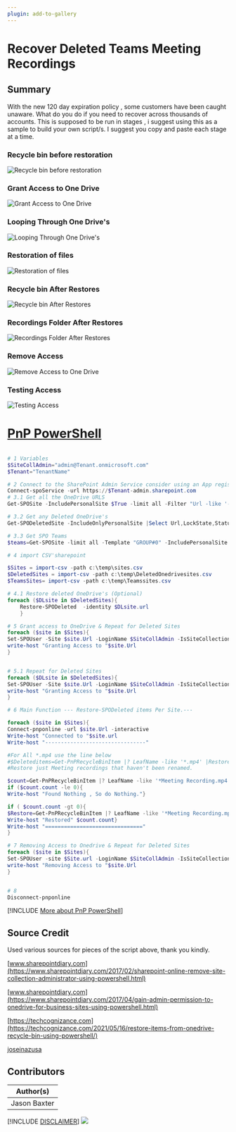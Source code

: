 ```yaml
---
plugin: add-to-gallery
---
```


# Recover Deleted Teams Meeting Recordings

## Summary

With the new 120 day expiration policy , some customers have been caught unaware. What do you do if you need to recover across thousands of accounts.
This is supposed to be run in stages , i suggest using this as a sample to build your own script/s. I suggest you copy and paste each stage at a time.

### Recycle bin before restoration

![Recycle bin before restoration](assets/Recyclebin1_unrestored.png)

### Grant Access to One Drive

  ![Grant Access to One Drive](assets/GrantAccessToOnedrive.png)

### Looping Through One Drive's

  ![Looping Through One Drive's](assets/LoopingthroughOnedrive.png)

### Restoration of files

![Restoration of files](assets/RestoringFiles.png)

### Recycle bin After Restores

![Recycle bin After Restores](assets/RecylebinAfterRestore.png)

### Recordings Folder After Restores

![Recordings Folder After Restores](assets/RecordingsFolderAfterRestore.png)

### Remove Access

![Remove Access to One Drive](assets/RemoveAccess.png)

### Testing Access

![Testing Access](assets/TestingAccess.png)

# [PnP PowerShell](#tab/pnpps)

```powershell

# 1 Variables
$SiteCollAdmin="admin@Tenant.onmicrosoft.com"
$Tenant="TenantName"

# 2 Connect to the SharePoint Admin Service consider using an App registration or a Service account.
Connect-spoService -url https://$Tenant-admin.sharepoint.com 
# 3.1 Get all the OneDrive URLS
Get-SPOSite -IncludePersonalSite $True -limit all -Filter "Url -like '-my.sharepoint.com/personal/'"|Select Url,LockState,Status,LastContentModifiedDate,Title,Owner |Export-Csv c:\temp\sites.csv -NoTypeInformation

# 3.2 Get any Deleted OneDrive's
Get-SPODeletedSite -IncludeOnlyPersonalSite |Select Url,LockState,Status,LastContentModifiedDate,Title,Owner |Export-Csv c:\temp\DeletedOnedrivesites.csv -NoTypeInformation

# 3.3 Get SPO Teams
$teams=Get-SPOSite -limit all -Template "GROUP#0" -IncludePersonalSite:$false|Select Url,LockState,Status,LastContentModifiedDate,Title,Owner |Export-Csv c:\temp\Teamssites.csv -NoTypeInformation

# 4 import CSV'sharepoint

$Sites = import-csv -path c:\temp\sites.csv
$DeletedSites = import-csv -path c:\temp\DeletedOnedrivesites.csv
$TeamsSites= import-csv -path c:\temp\Teamssites.csv

# 4.1 Restore deleted OneDrive's (Optional)
foreach ($DLsite in $DeletedSites){
	Restore-SPODeleted	-identity $DLsite.url
	}

# 5 Grant access to OneDrive & Repeat for Deleted Sites
foreach ($site in $Sites){
Set-SPOUser -Site $site.Url -LoginName $SiteCollAdmin -IsSiteCollectionAdmin $True
write-host "Granting Access to "$site.Url
}


# 5.1 Repeat for Deleted Sites
foreach ($DLsite in $DeletedSites){
Set-SPOUser -Site $site.Url -LoginName $SiteCollAdmin -IsSiteCollectionAdmin $True
write-host "Granting Access to "$site.Url
}

# 6 Main Function --- Restore-SPODeleted items Per Site.---

foreach ($site in $Sites){
Connect-pnponline -url $site.Url -interactive
Write-host "Connected to "$site.url
Write-host "--------------------------------"

#For All *.mp4 use the line below
#$Deleteditems=Get-PnPRecycleBinItem |? LeafName -like '*.mp4' |Restore-PnPRecycleBinItem -force
#Restore just Meeting recordings that haven't been renamed.

$count=Get-PnPRecycleBinItem |? LeafName -like '*Meeting Recording.mp4'
if ($count.count -le 0){
Write-host "Found Nothing , So do Nothing."}

if ( $count.count -gt 0){
$Restore=Get-PnPRecycleBinItem |? LeafName -like '*Meeting Recording.mp4' |Restore-PnPRecycleBinItem -force
Write-host "Restored" $count.count}
Write-host "==============================="
}

# 7 Removing Access to Onedrive & Repeat for Deleted Sites
foreach ($site in $Sites){
Set-SPOUser -site $Site.url -LoginName $SiteCollAdmin -IsSiteCollectionAdmin $False
write-host "Removing Access to "$site.Url
}


# 8
Disconnect-pnponline


```
[!INCLUDE [More about PnP PowerShell](../../docfx/includes/MORE-PNPPS.md)]


## Source Credit

Used various sources for pieces of the script above, thank you kindly.

[www.sharepointdiary.com](https://www.sharepointdiary.com/2017/02/sharepoint-online-remove-site-collection-administrator-using-powershell.html)

[www.sharepointdiary.com](https://www.sharepointdiary.com/2017/04/gain-admin-permission-to-onedrive-for-business-sites-using-powershell.html)

[https://techcognizance.com](https://techcognizance.com/2021/05/16/restore-items-from-onedrive-recycle-bin-using-powershell/)

[joseinazusa](https://github.com/joseinazusa/powershell-recursive-folder-restore/blob/master/recursive-recyclebin-restore.ps1)


## Contributors

| Author(s) |
|-----------|
| Jason Baxter|


[!INCLUDE [DISCLAIMER](../../docfx/includes/DISCLAIMER.md)]
<img src="https://pnptelemetry.azurewebsites.net/script-samples/scripts/spo-recover-meeting-recordings" aria-hidden="true" />
